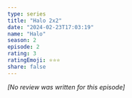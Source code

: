 ```yaml
---
type: series
title: "Halo 2x2"
date: "2024-02-23T17:03:19"
name: "Halo"
season: 2
episode: 2
rating: 3
ratingEmoji: ⭐️⭐️⭐️
share: false
---
```


_[No review was written for this episode]_
